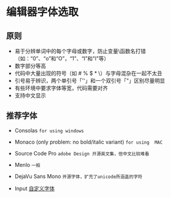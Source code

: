 

# 编辑器字体选取

## 原则

- 易于分辨单词中的每个字母或数字，防止变量\函数名打错（如：“0”、“o”和“O”，“1”、“I”和"l"等）
- 数字部分等高
- 代码中大量出现的符号（如 # % $ * \）与字母混杂在一起不太丑
- 引号易于辨识，两个单引号「''」和一个双引号「"」区别尽量明显
- 有些环境中要求字体等宽，代码需要对齐
- 支持中文显示


## 推荐字体



- Consolas `for using windows`

- Monaco (only problem: no bold/italic variant) `for using  MAC`

- Source Code Pro `adobe Design 开源英文集，但中文比较难看`

- Menlo `一般`

- DejaVu Sans Mono `开源字体，扩充了unicode所涵盖的字符`




- Input [自定义字体](http://input.fontbureau.com/)




